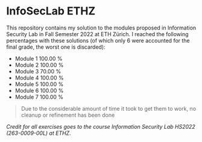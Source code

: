 # InfoSecLab ETHZ 

This repository contains my solution to the modules proposed in Information Security Lab in Fall Semester 2022 at ETH Zürich. 
I reached the following percentages with these solutions (of which only 6 were accounted for the final grade, the worst one is discarded):

* Module 1 100.00 %
* Module 2 100.00 %
* Module 3 70.00 %
* Module 4 100.00 %
* Module 5 100.00 %
* Module 6 100.00 %
* Module 7 100.00 %

> Due to the considerable amount of time it took to get them to work, no cleanup or refinement has been done

*Credit for all exercises goes to the course Information Security Lab HS2022 (263-0009-00L) at ETHZ.*
